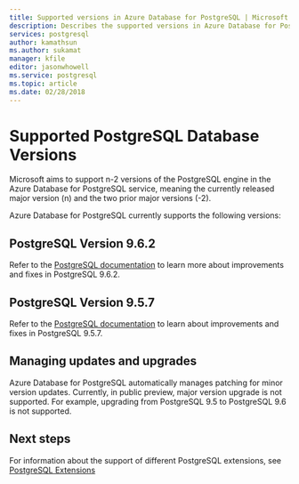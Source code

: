 ```yaml
---
title: Supported versions in Azure Database for PostgreSQL | Microsoft Docs
description: Describes the supported versions in Azure Database for PostgreSQL.
services: postgresql
author: kamathsun
ms.author: sukamat
manager: kfile
editor: jasonwhowell
ms.service: postgresql
ms.topic: article
ms.date: 02/28/2018
---
```

# Supported PostgreSQL Database Versions
Microsoft aims to support n-2 versions of the PostgreSQL engine in the Azure Database for PostgreSQL service, meaning the currently released major version (n) and the two prior major versions (-2).

Azure Database for PostgreSQL currently supports the following versions:

## PostgreSQL Version 9.6.2
Refer to the [PostgreSQL documentation](https://www.postgresql.org/docs/9.6/static/release-9-6-2.html) to learn more about improvements and fixes in PostgreSQL 9.6.2.

## PostgreSQL Version 9.5.7
Refer to the [PostgreSQL documentation](https://www.postgresql.org/docs/9.5/static/release-9-5-7.html) to learn about improvements and fixes in PostgreSQL 9.5.7.

## Managing updates and upgrades
Azure Database for PostgreSQL automatically manages patching for minor version updates. Currently, in public preview, major version upgrade is not supported. For example, upgrading from PostgreSQL 9.5 to PostgreSQL 9.6 is not supported.

## Next steps
For information about the support of different PostgreSQL extensions, see [PostgreSQL Extensions](concepts-extensions.md)
